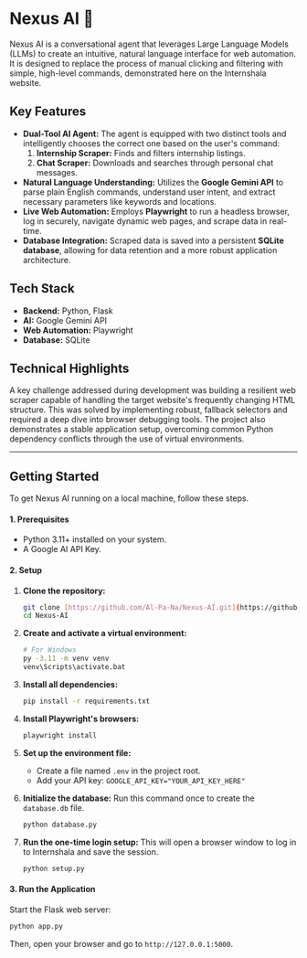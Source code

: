 # Nexus AI 🤖

Nexus AI is a conversational agent that leverages Large Language Models (LLMs) to create an intuitive, natural language interface for web automation. It is designed to replace the process of manual clicking and filtering with simple, high-level commands, demonstrated here on the Internshala website.

## Key Features

* **Dual-Tool AI Agent:** The agent is equipped with two distinct tools and intelligently chooses the correct one based on the user's command:
    1.  **Internship Scraper:** Finds and filters internship listings.
    2.  **Chat Scraper:** Downloads and searches through personal chat messages.
* **Natural Language Understanding:** Utilizes the **Google Gemini API** to parse plain English commands, understand user intent, and extract necessary parameters like keywords and locations.
* **Live Web Automation:** Employs **Playwright** to run a headless browser, log in securely, navigate dynamic web pages, and scrape data in real-time.
* **Database Integration:** Scraped data is saved into a persistent **SQLite database**, allowing for data retention and a more robust application architecture.

## Tech Stack

* **Backend:** Python, Flask
* **AI:** Google Gemini API
* **Web Automation:** Playwright
* **Database:** SQLite

## Technical Highlights

A key challenge addressed during development was building a resilient web scraper capable of handling the target website's frequently changing HTML structure. This was solved by implementing robust, fallback selectors and required a deep dive into browser debugging tools. The project also demonstrates a stable application setup, overcoming common Python dependency conflicts through the use of virtual environments.

---

## Getting Started

To get Nexus AI running on a local machine, follow these steps.

#### 1. Prerequisites

* Python 3.11+ installed on your system.
* A Google AI API Key.

#### 2. Setup

1.  **Clone the repository:**
    ```bash
    git clone [https://github.com/Al-Pa-Na/Nexus-AI.git](https://github.com/Al-Pa-Na/Nexus-AI.git)
    cd Nexus-AI
    ```

2.  **Create and activate a virtual environment:**
    ```bash
    # For Windows
    py -3.11 -m venv venv
    venv\Scripts\activate.bat
    ```

3.  **Install all dependencies:**
    ```bash
    pip install -r requirements.txt
    ```

4.  **Install Playwright's browsers:**
    ```bash
    playwright install
    ```

5.  **Set up the environment file:**
    * Create a file named `.env` in the project root.
    * Add your API key: `GOOGLE_API_KEY="YOUR_API_KEY_HERE"`

6.  **Initialize the database:**
    Run this command once to create the `database.db` file.
    ```bash
    python database.py
    ```

7.  **Run the one-time login setup:**
    This will open a browser window to log in to Internshala and save the session.
    ```bash
    python setup.py
    ```

#### 3. Run the Application

Start the Flask web server:
```bash
python app.py
```
Then, open your browser and go to `http://127.0.0.1:5000`.
